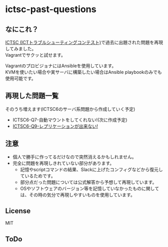# ictsc-past-questions

## なにこれ？

[ICTSC (ICTトラブルシューティングコンテスト)](http://icttoracon.net/)で過去に出題された問題を再現してみました。  
Vagrantでサクッと試せます。  

VagrantのプロビジョナにはAnsibleを使用しています。  
KVMを使いたい場合や実サーバに構築したい場合はAnsible playbookのみでも使用可能です。  

## 再現した問題一覧

そのうち増えます(ICTSC6のサーバ系問題から作成していく予定)

* ICTSC6-Q7-自動マウントをしてくれない!(次に作成予定)
* [ICTSC6-Q9-レプリケーションが出来ない!](ictsc6-q9)

## 注意

* 個人で勝手に作ってるだけなので突然消えるかもしれません。
* 完全に問題を再現しきれていない部分があります。
  - 記憶やscriptコマンドの結果、Slackに上げたコンフィグなどから復元しているためです。
  - 部分点だった問題については公式解答から予想して再現しています。
  - OSやソフトウェアのバージョン等を記憶していなかったものに関しては、その時の気分で再現しやすいものを使用しています。

## License

MIT

## ToDo
